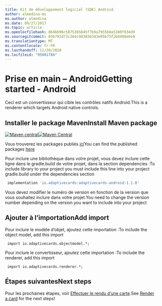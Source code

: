 ```yaml
---
title: Kit de développement logiciel (SDK) Android
author: almedina-ms
ms.author: almedina
ms.date: 09/27/2017
ms.topic: article
ms.openlocfilehash: 864bb96c5875365845f7b9a7955b8a5380f034d9
ms.sourcegitcommit: 65b792d73c264c943036343e05b75f2b0488e6e9
ms.translationtype: MT
ms.contentlocale: fr-FR
ms.lasthandoff: 11/20/2020
ms.locfileid: "95001786"
---
```

# <a name="getting-started---android"></a><span data-ttu-id="b1b54-102">Prise en main – Android</span><span class="sxs-lookup"><span data-stu-id="b1b54-102">Getting started - Android</span></span>

<span data-ttu-id="b1b54-103">Ceci est un convertisseur qui cible les contrôles natifs Android.</span><span class="sxs-lookup"><span data-stu-id="b1b54-103">This is a renderer which targets Android native controls.</span></span>

## <a name="install-maven-package"></a><span data-ttu-id="b1b54-104">Installer le package Maven</span><span class="sxs-lookup"><span data-stu-id="b1b54-104">Install Maven package</span></span>

<span data-ttu-id="b1b54-105">[![Maven central](https://img.shields.io/maven-central/v/io.adaptivecards/adaptivecards-android.svg)](https://search.maven.org/#search%7Cga%7C1%7Ca%3A%22adaptivecards-android%22)</span><span class="sxs-lookup"><span data-stu-id="b1b54-105">[![Maven Central](https://img.shields.io/maven-central/v/io.adaptivecards/adaptivecards-android.svg)](https://search.maven.org/#search%7Cga%7C1%7Ca%3A%22adaptivecards-android%22)</span></span>

<span data-ttu-id="b1b54-106">Vous trouverez les packages publiés [ici](https://search.maven.org/artifact/io.adaptivecards/adaptivecards-android)</span><span class="sxs-lookup"><span data-stu-id="b1b54-106">You can find the published packages [here](https://search.maven.org/artifact/io.adaptivecards/adaptivecards-android)</span></span>

<span data-ttu-id="b1b54-107">Pour inclure une bibliothèque dans votre projet, vous devez inclure cette ligne dans le gradle.build de votre projet, dans la section dependencies :</span><span class="sxs-lookup"><span data-stu-id="b1b54-107">To include library to your project you must include this line into your project gradle.build under the dependencies section</span></span>

```build.gradle
 implementation 'io.adaptivecards:adaptivecards-android:1.1.0'
```
<span data-ttu-id="b1b54-108">Vous devez modifier le numéro de version en fonction de la version que vous souhaitez inclure dans votre projet.</span><span class="sxs-lookup"><span data-stu-id="b1b54-108">You need to change the version number depending on the version you want to include into your project</span></span>

## <a name="add-import"></a><span data-ttu-id="b1b54-109">Ajouter à l’importation</span><span class="sxs-lookup"><span data-stu-id="b1b54-109">Add import</span></span>

<span data-ttu-id="b1b54-110">Pour inclure le modèle d’objet, ajoutez cette importation :</span><span class="sxs-lookup"><span data-stu-id="b1b54-110">To include the object model, add this import</span></span>

```
 import io.adaptivecards.objectmodel.*;
```

<span data-ttu-id="b1b54-111">Pour inclure le convertisseur, ajoutez cette importation :</span><span class="sxs-lookup"><span data-stu-id="b1b54-111">To include the renderer, add this import</span></span>

```
 import io.adaptivecards.renderer.*;
```

## <a name="next-steps"></a><span data-ttu-id="b1b54-112">Étapes suivantes</span><span class="sxs-lookup"><span data-stu-id="b1b54-112">Next steps</span></span>

<span data-ttu-id="b1b54-113">Pour les prochaines étapes, voir [Effectuer le rendu d’une carte](render-a-card.md).</span><span class="sxs-lookup"><span data-stu-id="b1b54-113">See [Render a card](render-a-card.md) for the next steps!</span></span>
